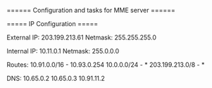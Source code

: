 ====== Configuration and tasks for MME server ======


===== IP Configuration =====

External IP: 203.199.213.61
Netmask: 255.255.255.0

Internal IP: 10.11.0.1
Netmask: 255.0.0.0

Routes:
10.91.0.0/16 - 10.93.0.254
10.0.0.0/24 - *
203.199.213.0/8 - *

DNS:
10.65.0.2
10.65.0.3
10.91.11.2

